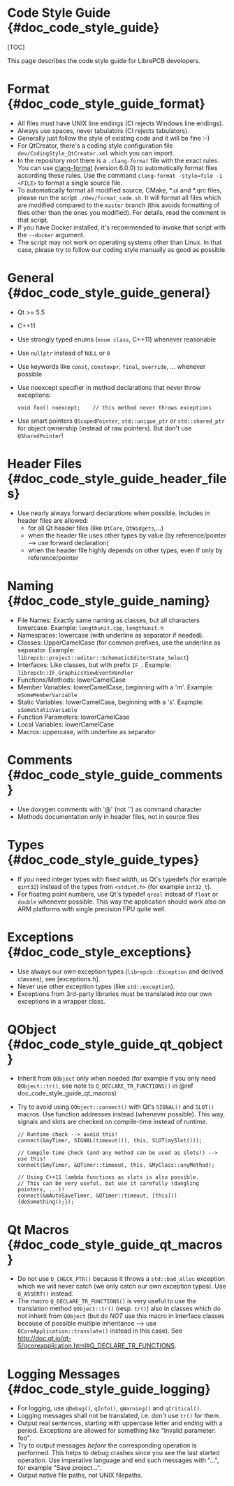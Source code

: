 Code Style Guide {#doc_code_style_guide}
========================================

[TOC]

This page describes the code style guide for LibrePCB developers.


# Format {#doc_code_style_guide_format}

- All files must have UNIX line endings (CI rejects Windows line endings).
- Always use spaces, never tabulators (CI rejects tabulators).
- Generally just follow the style of existing code and it will be fine :-)
- For QtCreator, there's a coding style configuration file
  `dev/CodingStyle_QtCreator.xml` which you can import.
- In the repository root there is a `.clang-format` file with the exact rules.
  You can use [clang-format](https://clang.llvm.org/docs/ClangFormat.html)
  (version 6.0.0) to automatically format files according these rules. Use the
  command `clang-format -style=file -i <FILE>` to format a single source file.
- To automatically format all modified source, CMake, *.ui and *.qrc files,
  please run the script `./dev/format_code.sh`. It will format all files which
  are modified compared to the `master` branch (this avoids formatting of files
  other than the ones you modified). For details, read the comment in that
  script.
- If you have Docker installed, it's recommended to invoke that script with
  the `--docker` argument.
- The script may not work on operating systems other than Linux. In that case,
  please try to follow our coding style manually as good as possible.


# General {#doc_code_style_guide_general}

- Qt >= 5.5
- C++11
- Use strongly typed enums (`enum class`, C++11) whenever reasonable
- Use `nullptr` instead of `NULL` or `0`
- Use keywords like `const`, `constexpr`, `final`, `override`, ... whenever
  possible
- Use noexcept specifier in method declarations that never throw exceptions:

      void foo() noexcept;    // this method never throws exceptions

- Use smart pointers `QScopedPointer`, `std::unique_ptr` or `std::shared_ptr`
  for object ownership (instead of raw pointers). But don't use
  `QSharedPointer`!


# Header Files {#doc_code_style_guide_header_files}

- Use nearly always forward declarations when possible. Includes in header
  files are allowed:
    - for all Qt header files (like `QtCore`, `QtWidgets`,...)
    - when the header file uses other types by value (by
      reference/pointer --> use forward declaration)
    - when the header file highly depends on other types, even if only by
      reference/pointer


# Naming {#doc_code_style_guide_naming}

- File Names: Exactly same naming as classes, but all characters lowercase.
  Example: `lengthunit.cpp`, `lengthunit.h`
- Namespaces: lowercase (with underline as separator if needed).
- Classes: UpperCamelCase (for common prefixes, use the underline as separator.
  Example: `librepcb::project::editor::SchematicEditorState_Select`)
- Interfaces: Like classes, but with prefix `IF_`.
  Example: `librepcb::IF_GraphicsViewEventHandler`
- Functions/Methods: lowerCamelCase
- Member Variables: lowerCamelCase, beginning with a 'm'.
  Example: `mSomeMemberVariable`
- Static Variables: lowerCamelCase, beginning with a 's'.
  Example: `sSomeStaticVariable`
- Function Parameters: lowerCamelCase
- Local Variables: lowerCamelCase
- Macros: uppercase, with underline as separator


# Comments {#doc_code_style_guide_comments}

- Use doxygen comments with '@' (not '\') as command character
- Methods documentation only in header files, not in source files


# Types {#doc_code_style_guide_types}

- If you need integer types with fixed width, us Qt's typedefs (for example
  `qint32`) instead of the types from `<stdint.h>` (for example `int32_t`).
- For floating point numbers, use Qt's typedef `qreal` instead of `float` or
  `double` whenever possible. This way the application should work also on ARM
  platforms with single precision FPU quite well.


# Exceptions {#doc_code_style_exceptions}

- Use always our own exception types (`librepcb::Exception` and derived
  classes), see [exceptions.h].
- Never use other exception types (like `std::exception`).
- Exceptions from 3rd-party libraries must be translated into our own
  exceptions in a wrapper class.


# QObject {#doc_code_style_guide_qt_qobject}

- Inherit from `QObject` only when needed (for example if you only need
  `QObject::tr()`, see note to `Q_DECLARE_TR_FUNCTIONS()` in
  @ref doc_code_style_guide_qt_macros)
- Try to avoid using `QObject::connect()` with Qt's `SIGNAL()` and `SLOT()`
  macros. Use function addresses instead (whenever possible). This way,
  signals and slots are checked on compile-time instead of runtime.

      // Runtime check --> avoid this!
      connect(&myTimer, SIGNAL(timeout()), this, SLOT(mySlot()));

      // Compile-time check (and any method can be used as slots!) --> use this!
      connect(&myTimer, &QTimer::timeout, this, &MyClass::anyMethod);

      // Using C++11 lambda functions as slots is also possible.
      // This can be very useful, but use it carefully (dangling pointers, ...)!
      connect(&mAutoSaveTimer, &QTimer::timeout, [this](){doSomething();});


# Qt Macros {#doc_code_style_guide_qt_macros}

- Do not use `Q_CHECK_PTR()` because it throws a `std::bad_alloc` exception
  which we will never catch (we only catch our own exception types). Use
  `Q_ASSERT()` instead.
- The macro `Q_DECLARE_TR_FUNCTIONS()` is very useful to use the translation
  method `QObject::tr()` (resp. `tr()`) also in classes which do not inherit
  from `QObject` (but do *NOT* use this macro in interface classes because of
  possible multiple inheritance --> use `QCoreApplication::translate()`
  instead in this case).
  See http://doc.qt.io/qt-5/qcoreapplication.html#Q_DECLARE_TR_FUNCTIONS.


# Logging Messages {#doc_code_style_guide_logging}

- For logging, use `qDebug()`, `qInfo()`, `qWarning()` and `qCritical()`.
- Logging messages shall not be translated, i.e. don't use `tr()` for them.
- Output real sentences, starting with uppercase letter and ending with a
  period. Exceptions are allowed for something like "Invalid parameter: foo".
- Try to output messages *before* the corresponding operation is performed.
  This helps to debug crashes since you see the last started operation. Use
  imperative language and end such messages with "...", for example
  "Save project...".
- Output native file paths, not UNIX filepaths.
